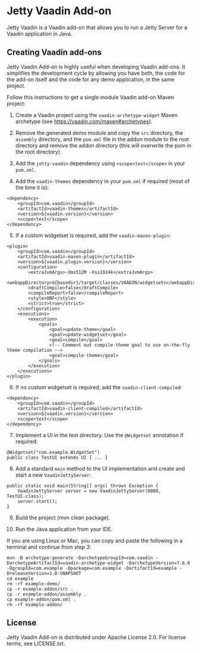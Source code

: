 # Jetty Vaadin Add-on

Jetty Vaadin is a Vaadin add-on that allows you to run a Jetty Server for a Vaadin application in Java.

## Creating Vaadin add-ons

Jetty Vaadin Add-on is highly useful when developing Vaadin add-ons. It simplifies the development cycle by allowing you have both, the code for the add-on itself and the code for any demo application, in the same project.

Follow this instructions to get a single module Vaadin add-on Maven project:

1. Create a Vaadin project using the `vaadin-archetype-widget` Maven archetype (see <https://vaadin.com/maven#archetypes>).

2. Remove the generated demo module and copy the `src` directory, the `assembly` directory, and the `pom.xml` file in the addon module to the root directory and remove the addon directory (this will overwrite the pom in the root directory).

3. Add the `jetty-vaadin` dependency using `<scope>test</scope>` in your `pom.xml`.

4. Add the `vaadin-themes` dependency in your `pom.xml` if required (most of the time it is):

```
<dependency>
    <groupId>com.vaadin</groupId>
    <artifactId>vaadin-themes</artifactId>
    <version>${vaadin.version}</version>
    <scope>test</scope>
</dependency>
```

5. If a custom widgetset is required, add the `vaadin-maven-plugin`:

```
<plugin>
    <groupId>com.vaadin</groupId>
    <artifactId>vaadin-maven-plugin</artifactId>
    <version>${vaadin.plugin.version}</version>
    <configuration>
        <extraJvmArgs>-Xmx512M -Xss1024k</extraJvmArgs>
        <webappDirectory>${basedir}/target/classes/VAADIN/widgetsets</webappDirectory>
        <draftCompile>false</draftCompile>
        <compileReport>false</compileReport>
        <style>OBF</style>
        <strict>true</strict>
    </configuration>
    <executions>
        <execution>
            <goals>
                <goal>update-theme</goal>
                <goal>update-widgetset</goal>
                <goal>compile</goal>
                <!-- Comment out compile-theme goal to use on-the-fly theme compilation -->
                <goal>compile-theme</goal>
            </goals>
        </execution>
    </executions>
</plugin>
```

6. If no custom widgetset is required, add the `vaadin-client-compiled`:

```
<dependency>
    <groupId>com.vaadin</groupId>
    <artifactId>vaadin-client-compiled</artifactId>
    <version>${vaadin.version}</version>
    <scope>test</scope>
</dependency>

```

7. Implement a UI in the test directory. Use the `@Widgetset` annotation if required:

```
@Widgetset("com.example.WidgetSet")
public class TestUI extends UI { ... }
```

8. Add a standard `main` method to the UI implementation and create and start a new `VaadinJettyServer`:

```
public static void main(String[] args) throws Exception {
    VaadinJettyServer server = new VaadinJettyServer(8080, TestUI.class);
    server.start();
}

```

9. Build the project (mvn clean package).

10. Run the Java application from your IDE.

If you are using Linux or Mac, you can copy and paste the following in a terminal and continue from step 3:

```
mvn -B archetype:generate -DarchetypeGroupId=com.vaadin -DarchetypeArtifactId=vaadin-archetype-widget -DarchetypeVersion=7.6.8 -DgroupId=com.example -Dpackage=com.example -DartifactId=example -DreleaseVersion=1.0-SNAPSHOT
cd example
rm -rf example-demo/
cp -r example-addon/src .
cp -r example-addon/assembly .
cp example-addon/pom.xml .
rm -rf example-addon/
```

## License

Jetty Vaadin Add-on is distributed under Apache License 2.0. For license terms, see LICENSE.txt.
